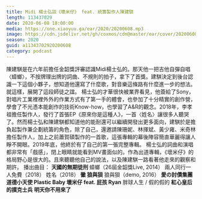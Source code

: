 ```yaml
---
title: Midi 楊士弘談《壞米仔》 feat. 統籌製作人陳建騏
length: 113437029
date: 2020-06-08 18:00:00
media: https://one.xiaoyuu.ga/ear/2020/20200608.mp3
image: https://cdn.jsdelivr.net/gh/coxmos/cdn@master/ear/cover/20200608.jpeg
season: 2020
guid: a11343702920200608
category: podcast
---
```


陳建騏是在六年前擔任金韶獎評審認識Midi楊士弘的。那天他一把吉他自彈自唱〈蟑螂〉，不按牌理出牌的詞曲、不規則的拍子，拿下了首獎。建騏決定到後台認識一下這個小夥子，想知道他還寫了什麼歌，對音樂這條路有什麼進一步的想法。就這樣，展開了這段師徒之誼。
楊士弘的才華很快被業界看見，他簽給了Sony，對唱片工業裡裡外外的作業方式有了第一手的體會，也參加了十分精實的創作營，學會了不光憑本能創作的技術Know-how，也學習了A&amp;R的觀念。2018年，李孝祖擔任製作人，發行了首張EP《原來你是這種人》，一首〈姓名〉讓很多人聽哭了。然而楊士弘和陳建騏都知道他的能耐還可以繼續開發出更多面向，建騏於是擔負起製作兼企劃統籌的角色，除了自己，還邀請陳珊妮、林揮斌、黃少雍、米奇林擔任製作人，加上之前蕭賀碩製作的一首歌，這張專輯的幕後陣容簡直華麗得讓人睜不開眼。2019年底，他終於有了自己的第一張完整專輯。
楊士弘的詞曲和演唱都非常有「戲感」，閉上眼睛就能看到MV畫面似的。作為出道專輯，《壞米仔》的格局野心是很大的。且來聽聽他自己的說法，以及陳建騏一路看著他走來的觀察和期許。
播出曲目：
<strong>天國的無期徒刑
</strong>蟑螂（26屆金韶獎Live, 2014）
兩人同行一人免費（2018）
姓名（2018）
<strong>黴
狼與狽</strong>
狼與狽（demo, 2016）
<strong>愛の討債集團
道德小天使
Plastic Baby
壞米仔 feat. 屁孩 Ryan</strong>
胖球人生 / 假的假的
<strong>紅心皇后的撲克士兵</strong>
<strong>明天你不用來了</strong>

